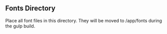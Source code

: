 ## Fonts Directory

Place all font files in this directory. They will be moved to /app/fonts during the gulp build.

